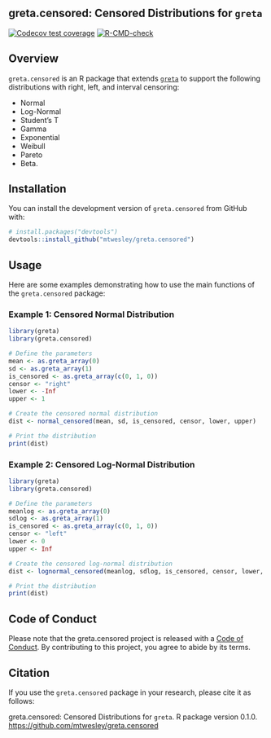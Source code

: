 
<!-- README.md is generated from README.Rmd. Please edit that file -->

## greta.censored: Censored Distributions for `greta`

<!-- badges: start -->
<!-- once you've signed into travis and set it to wath your new repository, you can edit the following badges to point to your repo -->

[![Codecov test
coverage](https://codecov.io/gh/mtwesley/greta.censored/branch/main/graph/badge.svg)](https://app.codecov.io/gh/mtwesley/greta.censored?branch=main)
[![R-CMD-check](https://github.com/mtwesley/greta.censored/workflows/R-CMD-check/badge.svg)](https://github.com/mtwesley/greta.censored/actions)
<!-- badges: end -->

## Overview

`greta.censored` is an R package that extends
[`greta`](https://github.com/greta-dev/greta) to support the following
distributions with right, left, and interval censoring:

- Normal
- Log-Normal
- Student’s T
- Gamma
- Exponential
- Weibull
- Pareto
- Beta.

## Installation

You can install the development version of `greta.censored` from GitHub
with:

``` r
# install.packages("devtools")
devtools::install_github("mtwesley/greta.censored")
```

## Usage

Here are some examples demonstrating how to use the main functions of
the `greta.censored` package:

### Example 1: Censored Normal Distribution

``` r
library(greta)
library(greta.censored)

# Define the parameters
mean <- as.greta_array(0)
sd <- as.greta_array(1)
is_censored <- as.greta_array(c(0, 1, 0))
censor <- "right"
lower <- -Inf
upper <- 1

# Create the censored normal distribution
dist <- normal_censored(mean, sd, is_censored, censor, lower, upper)

# Print the distribution
print(dist)
```

### Example 2: Censored Log-Normal Distribution

``` r
library(greta)
library(greta.censored)

# Define the parameters
meanlog <- as.greta_array(0)
sdlog <- as.greta_array(1)
is_censored <- as.greta_array(c(0, 1, 0))
censor <- "left"
lower <- 0
upper <- Inf

# Create the censored log-normal distribution
dist <- lognormal_censored(meanlog, sdlog, is_censored, censor, lower, upper)

# Print the distribution
print(dist)
```

## Code of Conduct

Please note that the greta.censored project is released with a [Code of
Conduct](./CODE_OF_CONDUCT.md). By contributing to this project, you
agree to abide by its terms.

## Citation

If you use the `greta.censored` package in your research, please cite it
as follows:

greta.censored: Censored Distributions for `greta`. R package version
0.1.0. <https://github.com/mtwesley/greta.censored>
